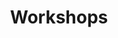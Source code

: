 ---
title: Workshops
dates: 6th/7th October
times: multiple time slots
venue: BIA Auditorium/Open Auditorium
description: >-
  <h2>Day 1 Events</h2>
  <ul style="list-style-type: none">
  <li style="margin-top: 15px"><b>"Cultivating a positive leadership mindset in our youth", by Anitha Kurup</b><br>
  <b>Date:</b> 6th October, 2023<br>
  <b>Time:</b> 2:00pm-3:00pm <br>
  <b>Venue:</b> BIA Auditorium</li>

  <li style="margin-top: 15px"><b>Panel Discussion with Guest Speakers and Students</b><br>
  <b>Date:</b> 6th October, 2023<br>
  <b>Time:</b> 3:15 pm-4:00 pm <br>
  <b>Venue:</b> BIA Auditorium</li>

  <li style="margin-top: 15px"><b>"Finding calm within – navigating waves of emotions", by Dr. Ali Khwaja</b><br>
  <b>Date:</b> 6th October, 2023 <br>
  <b>Time:</b> 4:15pm-5:15pm<br>
  <b>Venue:</b> BIA Auditorium</li>
  </ul>


  <h2>Day 2 Events</h2>
  <li style="margin-top: 15px"><b> Life Skills Workshop and Introduction to the Peer Educators Program by  Ms. Geeta Mehrotra, Asst. Director, Expressions India - National School Mental Health Program</b><br>
  <b>Date:</b> 7th October, 2023 <br>
  <b>Time:</b>  8:45am-10:00 am<br>
  <b>Venue:</b> Open Auditorium</li>

  <ul style="list-style-type: none">
  <li style="margin-top: 15px"><b>Workshop by Dr. Ashwini from Muktha Foundation on "Supporting children in distress: Skills for parents, teachers and therapists"</b><br>
  <b>Date:</b> 7th October, 2023 <br>
  <b>Time:</b> 10:00am-11:00 am<br>
  <b>Venue:</b> Open Auditorium</li>

  <li style="margin-top: 15px"><b>"Navigating Stormy Waters: Conflict Resolution Essentials", by Mr. Mayank</b><br>
  <b>Date:</b> 7th October, 2023 <br>
  <b>Time:</b> 2:30pm-3:15pm<br>
  <b>Venue:</b> BIA Auditorium</li>
  </ul>
rules: none
deschtmlenabled: true
---